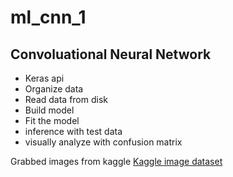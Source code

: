 # ml_cnn_1

## Convoluational Neural Network
- Keras api
- Organize data
- Read data from disk
- Build model
- Fit the model
- inference with test data
- visually analyze with confusion matrix

Grabbed images from  kaggle
[Kaggle image dataset](https://www.kaggle.com/c/dogs-vs-cats/data)
